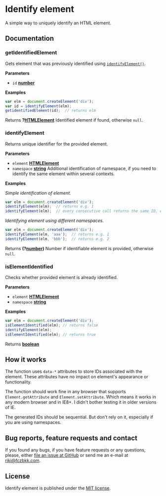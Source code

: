 # Identify element

A simple way to uniquely identify an HTML element.

## Documentation

### getIdentifiedElement

Gets element that was previously identified using [`identifyElement()`](#identifyelement).

**Parameters**

-   `id` **[number](https://developer.mozilla.org/en-US/docs/Web/JavaScript/Reference/Global_Objects/Number)** 

**Examples**

```javascript
var elm = document.createElement('div');
var id = identifyElement(elm);
getidentifiedElement(id);  // returns elm
```

Returns **?[HTMLElement](https://developer.mozilla.org/en-US/docs/Web/HTML/Element)** Identified element if found, otherwise `null`.

### identifyElement

Returns unique identifier for the provided element.

**Parameters**

-   `element` **[HTMLElement](https://developer.mozilla.org/en-US/docs/Web/HTML/Element)** 
-   `namespace` **[string](https://developer.mozilla.org/en-US/docs/Web/JavaScript/Reference/Global_Objects/String)** Additional identification of namespace, if you need to identify the same element within several contexts.

**Examples**

_Simple identification of element._

```javascript
var elm = document.createElement('div');
identifyElement(elm);  // returns e.g. 1
identifyElement(elm);  // every consecutive call returns the same ID, e.g. 1
```

_Identifying element using different namespaces._

```javascript
var elm = document.createElement('div');
identifyElement(elm, 'aaa');  // returns e.g. 1
identifyElement(elm, 'bbb');  // returns e.g. 2
```

Returns **(?[number](https://developer.mozilla.org/en-US/docs/Web/JavaScript/Reference/Global_Objects/Number))** Number if identifiable element is provided, otherwise `null`.

### isElementIdentified

Checks whether provided element is already identified.

**Parameters**

-   `element` **[HTMLElement](https://developer.mozilla.org/en-US/docs/Web/HTML/Element)** 
-   `namespace` **[string](https://developer.mozilla.org/en-US/docs/Web/JavaScript/Reference/Global_Objects/String)** 

**Examples**

```javascript
var elm = document.createElement('div');
isElementIdentified(elm); // returns false
identifyElement(elm);
isElementIdentified(elm); // returns true
```

Returns **[boolean](https://developer.mozilla.org/en-US/docs/Web/JavaScript/Reference/Global_Objects/Boolean)** 

## How it works

The function uses `data-*` attributes to store IDs associated with the element. These attributes have no impact on element's appearance or functionality.

The function should work fine in any browser that supports `Element.getAttribute` and `Element.setAttribute`. Which means it works in any modern browser and in IE8+. I didn't bother testing it in older versions of IE.

The generated IDs should be sequential. But don't rely on it, especially if you are using namespaces.

## Bug reports, feature requests and contact

If you found any bugs, if you have feature requests or any questions, please, either [file an issue at GitHub](https://github.com/fczbkk/identify-element/issues) or send me an e-mail at <a href="mailto:riki@fczbkk.com">riki@fczbkk.com</a>.

## License

Identify element is published under the [MIT license](https://github.com/fczbkk/identify-element/blob/master/LICENSE).
